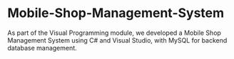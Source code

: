 # Mobile-Shop-Management-System
As part of the Visual Programming module, we developed a Mobile Shop Management System using C# and Visual Studio, with MySQL for backend database management. 
